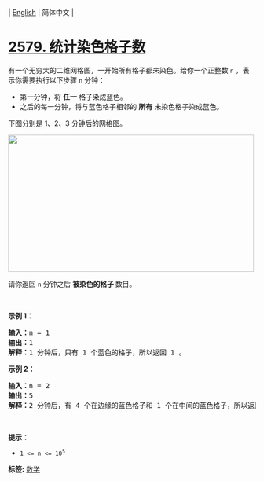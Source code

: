 | [English](README_EN.md) | 简体中文 |

# [2579. 统计染色格子数](https://leetcode.cn/problems/count-total-number-of-colored-cells)
<p>有一个无穷大的二维网格图，一开始所有格子都未染色。给你一个正整数&nbsp;<code>n</code>&nbsp;，表示你需要执行以下步骤&nbsp;<code>n</code>&nbsp;分钟：</p>

<ul>
	<li>第一分钟，将 <strong>任一</strong> 格子染成蓝色。</li>
	<li>之后的每一分钟，将与蓝色格子相邻的 <strong>所有</strong> 未染色格子染成蓝色。</li>
</ul>

<p>下图分别是 1、2、3 分钟后的网格图。</p>
<img alt="" src="https://assets.leetcode.com/uploads/2023/01/10/example-copy-2.png" style="width: 500px; height: 279px;">
<p>请你返回 <code>n</code>&nbsp;分钟之后 <strong>被染色的格子&nbsp;</strong>数目。</p>

<p>&nbsp;</p>

<p><b>示例 1：</b></p>

<pre><b>输入：</b>n = 1
<b>输出：</b>1
<b>解释：</b>1 分钟后，只有 1 个蓝色的格子，所以返回 1 。
</pre>

<p><strong>示例 2：</strong></p>

<pre><b>输入：</b>n = 2
<b>输出：</b>5
<b>解释：</b>2 分钟后，有 4 个在边缘的蓝色格子和 1 个在中间的蓝色格子，所以返回 5 。
</pre>

<p>&nbsp;</p>

<p><strong>提示：</strong></p>

<ul>
	<li><code>1 &lt;= n &lt;= 10<sup>5</sup></code></li>
</ul>

**标签:**  [数学](https://leetcode.cn/tag/math) 